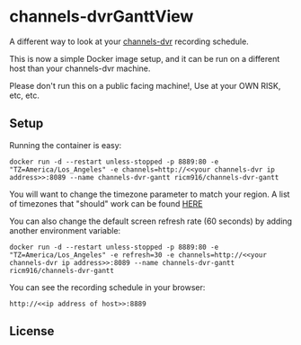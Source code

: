 # channels-dvrGanttView
A different way to look at your [channels-dvr](https://getchannels.com/) recording schedule.

This is now a simple Docker image setup, and it can be run on a different host than your channels-dvr machine.


Please don't run this on a public facing machine!, Use at your OWN RISK, etc, etc.



## Setup

Running the container is easy:

```
docker run -d --restart unless-stopped -p 8889:80 -e "TZ=America/Los_Angeles" -e channels=http://<<your channels-dvr ip address>>:8089 --name channels-dvr-gantt ricm916/channels-dvr-gantt
```
You will want to change the timezone parameter to match your region.  A list of timezones that "should" work can be found [HERE](https://en.wikipedia.org/wiki/List_of_tz_database_time_zones)

You can also change the default screen refresh rate (60 seconds) by adding another environment variable:
```
docker run -d --restart unless-stopped -p 8889:80 -e "TZ=America/Los_Angeles" -e refresh=30 -e channels=http://<<your channels-dvr ip address>>:8089 --name channels-dvr-gantt ricm916/channels-dvr-gantt
```

You can see the recording schedule in your browser:

```
http://<<ip address of host>>:8889
```
## License

